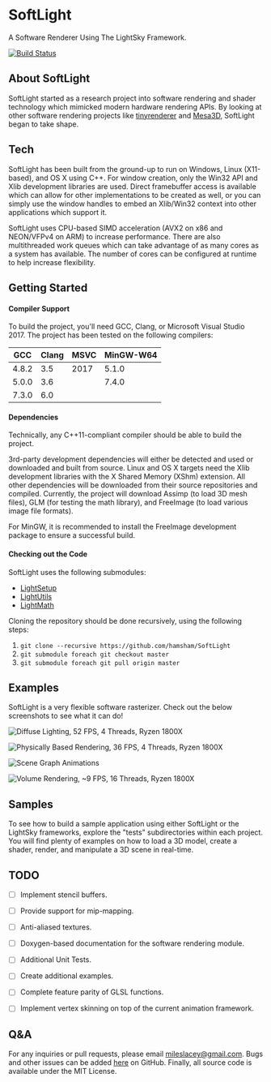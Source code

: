 # SoftLight
A Software Renderer Using The LightSky Framework.

[![Build Status](https://travis-ci.org/hamsham/SoftLight.svg?branch=master)](https://travis-ci.org/hamsham/SoftLight)



## About SoftLight
SoftLight started as a research project into software rendering and shader technology which mimicked modern hardware rendering APIs. By looking at other software rendering projects like [tinyrenderer](https://github.com/ssloy/tinyrenderer/wiki) and [Mesa3D](https://www.mesa3d.org), SoftLight began to take shape.



## Tech
SoftLight has been built from the ground-up to run on Windows, Linux (X11-based), and OS X using C++. For window creation, only the Win32 API and Xlib development libraries are used. Direct framebuffer access is available which can allow for other implementations to be created as well, or you can simply use the window handles to embed an Xlib/Win32 context into other applications which support it.

SoftLight uses CPU-based SIMD acceleration (AVX2 on x86 and NEON/VFPv4 on ARM) to increase performance. There are also multithreaded work queues which can take advantage of as many cores as a system has available. The number of cores can be configured at runtime to help increase flexibility.



## Getting Started
#### Compiler Support
To build the project, you'll need GCC, Clang, or Microsoft Visual Studio 2017. The project has been tested on the following compilers:

| GCC   | Clang | MSVC | MinGW-W64 |
| ----- | ----- | ---- | --------- |
| 4.8.2 | 3.5   | 2017 | 5.1.0     |
| 5.0.0 | 3.6   |      | 7.4.0     |
| 7.3.0 | 6.0   |      |           |



#### Dependencies
Technically, any C++11-compliant compiler should be able to build the project.

3rd-party development dependencies will either be detected and used or downloaded and built from source.
Linux and OS X targets need the Xlib development libraries with the X Shared Memory (XShm) extension. All other dependencies will be downloaded from their source repositories and compiled. Currently, the project will download Assimp (to load 3D mesh files), GLM (for testing the math library), and FreeImage (to load various image file formats).

For MinGW, it is recommended to install the FreeImage development package to ensure a successful build.



#### Checking out the Code
SoftLight uses the following submodules:
- [LightSetup](https://github.com/hamsham/LightSetup)
- [LightUtils](https://github.com/hamsham/LightUtils)
- [LightMath](https://github.com/hamsham/LightMat)

Cloning the repository should be done recursively, using the following steps:
1. `git clone --recursive https://github.com/hamsham/SoftLight`
2. `git submodule foreach git checkout master`
3. `git submodule foreach git pull origin master`



## Examples
SoftLight is a very flexible software rasterizer. Check out the below screenshots to see what it can do!

![Diffuse Lighting, 52 FPS, 4 Threads, Ryzen 1800X](https://github.com/hamsham/SoftLight/blob/master/examples/softlight_diffuse.png)

![Physically Based Rendering, 36 FPS, 4 Threads, Ryzen 1800X](https://github.com/hamsham/SoftLight/blob/master/examples/softlight_pbr.png)

![Scene Graph Animations](https://github.com/hamsham/SoftLight/blob/master/examples/softlight_anims.png)

![Volume Rendering, ~9 FPS, 16 Threads, Ryzen 1800X](https://github.com/hamsham/SoftLight/blob/master/examples/softlight_volumes.png)



## Samples
To see how to build a sample application using either SoftLight or the LightSky frameworks, explore the "tests" subdirectories within each project. You will find plenty of examples on how to load a 3D model, create a shader, render, and manipulate a 3D scene in real-time.




## TODO
- [ ] Implement stencil buffers.
- [ ] Provide support for mip-mapping.
- [ ] Anti-aliased textures.
- [ ] Doxygen-based documentation for the software rendering module.
- [ ] Additional Unit Tests.
- [ ] Create additional examples.
- [ ] Complete feature parity of GLSL functions.
- [ ] Implement vertex skinning on top of the current animation framework.



## Q&A
For any inquiries or pull requests, please email mileslacey@gmail.com. Bugs and other issues can be added [here](https://github.com/hamsham/SoftLight/issues) on GitHub. Finally, all source code is available under the MIT License.

